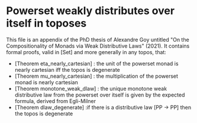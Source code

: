 # Powerset weakly distributes over itself in toposes

This file is an appendix of the PhD thesis of Alexandre Goy
untitled "On the Compositionality of Monads via Weak Distributive Laws" (2021).
It contains formal proofs, valid in [Set] and more generally in any topos, that: 
  - [Theorem eta_nearly_cartesian]
    : the unit of the powerset monad is nearly cartesian iff the topos is degenerate
  - [Theorem mu_nearly_cartesian]
    : the multiplication of the powerset monad is nearly cartesian
  - [Theorem monotone_weak_dlaw]
    : the unique monotone weak distributive law from the powerset over itself
    is given by the expected formula, derived from Egli-Milner
  - [Theorem dlaw_degenerate]
    :if there is a distributive law [PP -> PP] then the topos is degenerate

